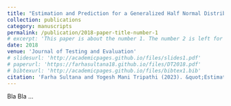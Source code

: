 ```yaml
---
title: "Estimation and Prediction for a Generalized Half Normal Distribution under Hybrid Censoring"
collection: publications
category: manuscripts
permalink: /publication/2018-paper-title-number-1
# excerpt: 'This paper is about the number 1. The number 2 is left for future work.'
date: 2018
venue: 'Journal of Testing and Evaluation'
# slidesurl: 'http://academicpages.github.io/files/slides1.pdf'
# paperurl: 'https://farhasultana18.github.io/files/DT2018.pdf'
# bibtexurl: 'http://academicpages.github.io/files/bibtex1.bib'
citation: 'Farha Sultana and Yogesh Mani Tripathi (2023). &quot;Estimation and Prediction for a Generalized Half Normal Dis tribution under Hybrid Censoring.&quot; <i>Journal of Testing and Evaluation</i>. 48(2):1071-1094.'
---
```

Bla Bla ...
